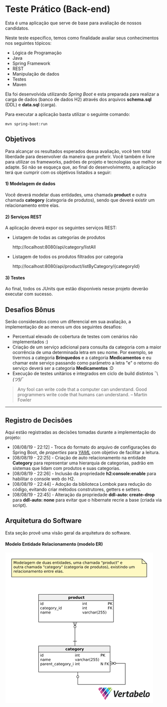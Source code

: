 # Teste Prático (Back-end)

Esta é uma aplicação que serve de base para avaliação de nossos candidatos.

Neste teste específico, temos como finalidade avaliar seus conhecimentos nos seguintes tópicos:

* Lógica de Programação
* Java
* Spring Framework
* REST
* Manipulação de dados
* Testes
* Maven

Ela foi desenvolvida utilizando *Spring Boot* e esta preparada para realizar a carga de dados (banco de dados H2) através dos arquivos **schema.sql** (DDL) e **data.sql** (carga).

Para executar a aplicação basta utilizar o seguinte comando:

	mvn spring-boot:run

## Objetivos

Para alcançar os resultados esperados dessa avaliação, você tem total liberdade para desenvolver da maneira que preferir. Você também é livre para utilizar os frameworks, padrões de projeto e tecnologias que melhor se adapte. Só não se esqueça que, ao final do desenvolvimento, a aplicação terá que cumprir com os objetivos listados a seguir:

#### 1) Modelagem de dados

Você deverá modelar duas entidades, uma chamada **product** e outra chamada **category** (categoria de produtos), sendo que deverá existir um relacionamento entre elas.


#### 2) Serviços REST

A aplicação deverá expor os seguintes serviços REST:

* Listagem de todas as categorias de produtos

	http://localhost:8080/api/category/listAll

* Listagem de todos os produtos filtrados por categoria

	http://localhost:8080/api/product/listByCategory/{categoryId}

#### 3) Testes

Ao final, todos os JUnits que estão disponíveis nesse projeto deverão executar com sucesso.

## Desafios Bônus

Serão considerados como um diferencial em sua avaliação, a implementação de ao menos um dos seguintes desafios:

* Percentual elevado de cobertura de testes com cenários não implementados :)
* Criação de um serviço adicional para consulta da categoria com a maior ocorrência de uma determinada letra em seu nome. Por exemplo, se tivermos a categoria **Brinquedos** e a categoria **Medicamentos** e eu chamar este serviço passando como parâmetro a letra "e" o retorno do serviço deverá ser a categoria **Medicamentos** :D
* Execução de testes unitários e integrados em ciclo de build distintos ¯\\_(ツ)_/¯

>
> Any fool can write code that a computer can understand. Good programmers write code that humans can understand.
> – Martin Fowler
>



------



## Registro de Decisões

Aqui estão registradas as decisões tomadas durante a implementação do projeto:

- [08/08/19 - 22:12] - Troca do formato do arquivo de configurações do Spring Boot, de *properties* para *[YAML](https://yaml.org/)* com objetivo de facilitar a leitura.
- [08/08/19 - 22:25] - Criação de auto relacionamento na entidade **Category** para representar uma hierarquia de categorias, padrão em sistemas que lidam com produtos e suas categorias.
- [08/08/19 - 22:26] - Inclusão da propriedade **h2:console:enable** para habilitar o console web do H2.
- [08/08/19 - 22:44] - Adoção da biblioteca Lombok para redução do código, evitando criar métodos construtores, getters e setters.
- [08/08/19 - 22:45] - Alteração da propriedade **ddl-auto: create-drop**  para **ddl-auto: none** para evitar que o hibernate recrie a base (criada via script).





## Arquitetura do Software

Esta seção provê uma visão geral da arquitetura do software.



#### Modelo Entidade Relacionamento (modelo ER)

![](docs/images/modelo-er.png)







